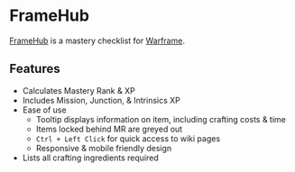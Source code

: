 # FrameHub
[FrameHub](https://framehub.paroxity.net/) is a mastery checklist for [Warframe](https://warframe.com/).

## Features
- Calculates Mastery Rank & XP
- Includes Mission, Junction, & Intrinsics XP
- Ease of use
  - Tooltip displays information on item, including crafting costs & time
  - Items locked behind MR are greyed out
  - `Ctrl + Left Click` for quick access to wiki pages
  - Responsive & mobile friendly design
- Lists all crafting ingredients required